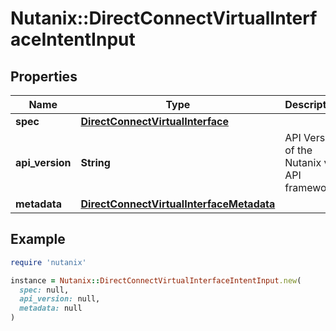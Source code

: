 # Nutanix::DirectConnectVirtualInterfaceIntentInput

## Properties

| Name | Type | Description | Notes |
| ---- | ---- | ----------- | ----- |
| **spec** | [**DirectConnectVirtualInterface**](DirectConnectVirtualInterface.md) |  |  |
| **api_version** | **String** | API Version of the Nutanix v3 API framework. | [optional][default to &#39;3.1.0&#39;] |
| **metadata** | [**DirectConnectVirtualInterfaceMetadata**](DirectConnectVirtualInterfaceMetadata.md) |  |  |

## Example

```ruby
require 'nutanix'

instance = Nutanix::DirectConnectVirtualInterfaceIntentInput.new(
  spec: null,
  api_version: null,
  metadata: null
)
```

